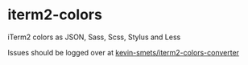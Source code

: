 # iterm2-colors
iTerm2 colors as JSON, Sass, Scss, Stylus and Less

Issues should be logged over at [kevin-smets/iterm2-colors-converter](https://github.com/kevin-smets/iterm2-colors-converter)


